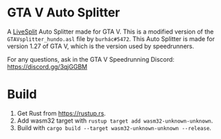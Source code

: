 # GTA V Auto Splitter

A <a href="https://livesplit.org/" target="_blank">LiveSplit</a> Auto Splitter made for GTA V. This is a modified version of the `GTAVsplitter_hundo.asl` file by `burhác#5472`. This Auto Splitter is made for version 1.27 of GTA V, which is the version used by speedrunners.


For any questions, ask in the GTA V Speedrunning Discord: https://discord.gg/3qjGGBM

# Build
1. Get Rust from https://rustup.rs.
2. Add wasm32 target with `rustup target add wasm32-unknown-unknown`.
3. Build with `cargo build --target wasm32-unknown-unknown --release`.